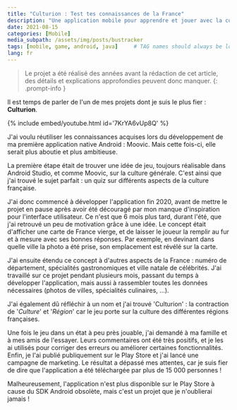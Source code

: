 ```yaml
---
title: "Culturion : Test tes connaissances de la France"
description: "Une application mobile pour apprendre et jouer avec la culture française."
date: 2021-08-15
categories: [Mobile]
media_subpath: /assets/img/posts/bustracker
tags: [mobile, game, android, java]     # TAG names should always be lowercase
lang: fr
---
```


> Le projet a été réalisé des années avant la rédaction de cet article, des détails et explications approfondies peuvent donc manquer.
{: .prompt-info }

Il est temps de parler de l'un de mes projets dont je suis le plus fier : **Culturion**.

{% include embed/youtube.html id='7KrYA6vUp8Q' %}

J'ai voulu réutiliser les connaissances acquises lors du développement de ma première application native Android : Moovic. Mais cette fois-ci, elle serait plus aboutie et plus ambitieuse.

La première étape était de trouver une idée de jeu, toujours réalisable dans Android Studio, et comme Moovic, sur la culture générale. C'est ainsi que j'ai trouvé le sujet parfait : un quiz sur différents aspects de la culture française.

J'ai donc commencé à développer l'application fin 2020, avant de mettre le projet en pause après avoir été découragé par mon manque d'inspiration pour l'interface utilisateur. Ce n'est que 6 mois plus tard, durant l'été, que j'ai retrouvé un peu de motivation grâce à une idée. 
Le concept était d'afficher une carte de France vierge, et de laisser le joueur la remplir au fur et à mesure avec ses bonnes réponses. Par exemple, en devinant dans quelle ville la photo a été prise, son emplacement est révélé sur la carte.

J'ai ensuite étendu ce concept à d'autres aspects de la France : numéro de département, spécialités gastronomiques et ville natale de célébrités. J'ai travaillé sur ce projet pendant plusieurs mois, passant du temps à développer l'application, mais aussi à rassembler toutes les données nécessaires (photos de villes, spécialités culinaires, ...).

J'ai également dû réfléchir à un nom et j'ai trouvé 'Culturion' : la contraction de '*Culture*' et '*Région*' car le jeu porte sur la culture des différentes régions françaises.

Une fois le jeu dans un état à peu près jouable, j'ai demandé à ma famille et à mes amis de l'essayer. Leurs commentaires ont été très positifs, et je les ai utilisés pour corriger des erreurs ou améliorer certaines fonctionnalités.
Enfin, je l'ai publié publiquement sur le Play Store et j'ai lancé une campagne de marketing. Le résultat a dépassé mes attentes, car je suis fier de dire que l'application a été téléchargée par plus de 15 000 personnes !

Malheureusement, l'application n'est plus disponible sur le Play Store à cause du SDK Android obsolète, mais c'est un projet que je n'oublierai jamais !
